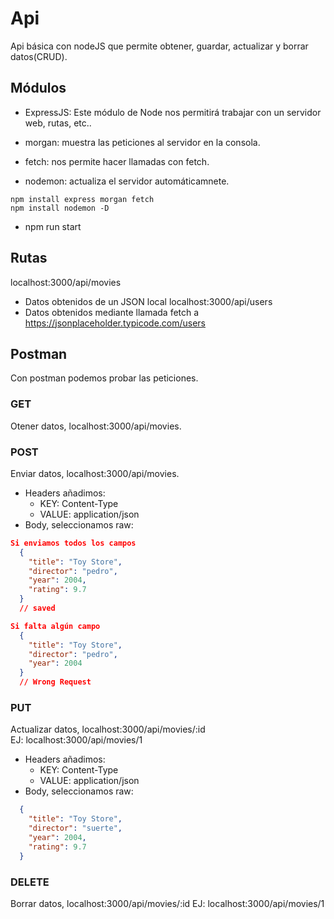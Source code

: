 # Api
Api básica con nodeJS que permite obtener, guardar, actualizar y borrar datos(CRUD).

## Módulos

- ExpressJS: Este módulo de Node nos permitirá trabajar con un servidor web, rutas, etc..
- morgan: muestra las peticiones al servidor en la consola.
- fetch: nos permite hacer llamadas con fetch.

- nodemon: actualiza el servidor automáticamnete.

```
npm install express morgan fetch
npm install nodemon -D
```

- npm run start

## Rutas
localhost:3000/api/movies
- Datos obtenidos de un JSON local
localhost:3000/api/users 
- Datos obtenidos mediante llamada fetch a https://jsonplaceholder.typicode.com/users

## Postman
Con postman podemos probar las peticiones.

### GET
Otener datos, localhost:3000/api/movies.

### POST
Enviar datos, localhost:3000/api/movies.

- Headers añadimos:
    - KEY: Content-Type 
    - VALUE: application/json
- Body, seleccionamos raw:
```json
Si enviamos todos los campos
  {
    "title": "Toy Store",
    "director": "pedro",
    "year": 2004,
    "rating": 9.7
  }
  // saved

Si falta algún campo
  {
    "title": "Toy Store",
    "director": "pedro",
    "year": 2004
  }
  // Wrong Request
```

### PUT
Actualizar datos, localhost:3000/api/movies/:id  
EJ: localhost:3000/api/movies/1

- Headers añadimos:
    - KEY: Content-Type 
    - VALUE: application/json
- Body, seleccionamos raw:
```json
  {
    "title": "Toy Store",
    "director": "suerte",
    "year": 2004,
    "rating": 9.7
  }
```

### DELETE
Borrar datos, localhost:3000/api/movies/:id
EJ: localhost:3000/api/movies/1
